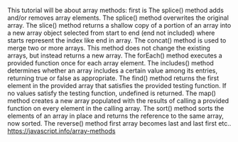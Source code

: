 This tutorial will be about array methods:
first is The splice() method adds and/or removes array elements.
The splice() method overwrites the original array.
The slice() method returns a shallow copy of a portion of an array into a new array object selected from start to end (end not included) 
where starts represent the index like end in array.
The concat() method is used to merge two or more arrays. This method does not change the existing arrays, but instead returns a new array.
The forEach() method executes a provided function once for each array element.
The includes() method determines whether an array includes a certain value among its entries, returning true or false as appropriate.
The find() method returns the first element in the provided array that satisfies the provided testing function.
If no values satisfy the testing function, undefined is returned.
The map() method creates a new array populated with the results of calling a provided function on every element in the calling array.
The sort() method sorts the elements of an array in place and returns the reference to the same array, now sorted. 
The reverse() method first array becomes last and last first etc..
https://javascript.info/array-methods
